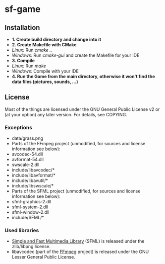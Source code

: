sf-game
=======

## Installation
 * **1. Create build directory and change into it**
 * **2. Create Makefile with CMake**
  * *Linux:* Run *cmake ..*
  * *Windows:* Run *cmake-gui* and create the Makefile for your IDE
 * **3. Compile**
  * *Linux:* Run *make*
  * *Windows:* Compile with your IDE
 * **4. Run the Game from the main directory, otherwise it won't find the data files (pictures, sounds, ...)**

## License
Most of the things are licensed under the GNU General Public License v2 or (at your option) any later version.
For details, see COPYING.
### Exceptions
 * data/grass.png
 * Parts of the FFmpeg project (unmodified, for sources and license information see below):
  * avcodec-54.dll
  * avformat-54.dll
  * swscale-2.dll
  * include/libavcodec/*
  * include/libavformat/*
  * include/libavutil/*
  * include/libswscale/*
 * Parts of the SFML project (unmodified, for sources and license information see below):
  * sfml-graphics-2.dll
  * sfml-system-2.dll
  * sfml-window-2.dll
  * include/SFML/*

### Used libraries
 * [Simple and Fast Multimedia Library](http://www.sfml-dev.org/) (SFML) is released under the zlib/libpng license.
 * libavcodec (part of the [FFmpeg](http://ffmpeg.org/) project) is released under the GNU Lesser General Public License.
